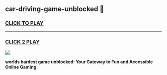 
## car-driving-game-unblocked 👋
<h3>
<a href="https://premium.freeplayer.one?title=car-driving-game-unblocked&ref=14F">CLICK TO PLAY</a></h3>
<hr>

<h3>
<a href="https://premium.freeplayer.one?title=car-driving-game-unblocked&ref=14F">CLICK 2 PLAY</a>
  
</h3>

<a href="https://premium.freeplayer.one?title=car-driving-game-unblocked&ref=12F/"><img src="https://clearcache.store/games.png"></a>


**worlds hardest game unblocked: Your Gateway to Fun and Accessible Online Gaming**
